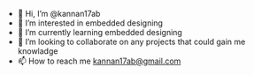 - 👋 Hi, I’m @kannan17ab
- 👀 I’m interested in embedded designing
- 🌱 I’m currently learning embedded designing
- 💞️ I’m looking to collaborate on any projects that could gain me knowladge
- 📫 How to reach me kannan17ab@gmail.com

<!---
kannan17ab/kannan17ab is a ✨ special ✨ repository because its `README.md` (this file) appears on your GitHub profile.
You can click the Preview link to take a look at your changes.
--->
